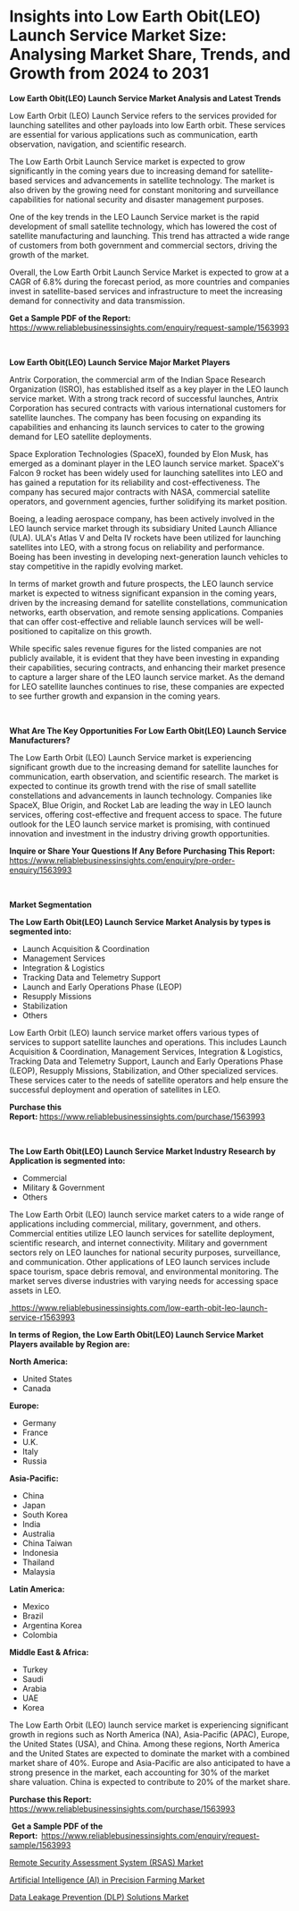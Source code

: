 <p><h1>Insights into Low Earth Obit(LEO) Launch Service Market Size: Analysing Market Share, Trends, and Growth from 2024 to 2031</h1></p><p><strong>Low Earth Obit(LEO) Launch Service Market Analysis and Latest Trends</strong></p>
<p><p>Low Earth Orbit (LEO) Launch Service refers to the services provided for launching satellites and other payloads into low Earth orbit. These services are essential for various applications such as communication, earth observation, navigation, and scientific research.</p><p>The Low Earth Orbit Launch Service market is expected to grow significantly in the coming years due to increasing demand for satellite-based services and advancements in satellite technology. The market is also driven by the growing need for constant monitoring and surveillance capabilities for national security and disaster management purposes.</p><p>One of the key trends in the LEO Launch Service market is the rapid development of small satellite technology, which has lowered the cost of satellite manufacturing and launching. This trend has attracted a wide range of customers from both government and commercial sectors, driving the growth of the market.</p><p>Overall, the Low Earth Orbit Launch Service Market is expected to grow at a CAGR of 6.8% during the forecast period, as more countries and companies invest in satellite-based services and infrastructure to meet the increasing demand for connectivity and data transmission.</p></p>
<p><strong>Get a Sample PDF of the Report:&nbsp;</strong> <a href="https://www.reliablebusinessinsights.com/enquiry/request-sample/1563993">https://www.reliablebusinessinsights.com/enquiry/request-sample/1563993</a></p>
<p>&nbsp;</p>
<p><strong>Low Earth Obit(LEO) Launch Service Major Market Players</strong></p>
<p><p>Antrix Corporation, the commercial arm of the Indian Space Research Organization (ISRO), has established itself as a key player in the LEO launch service market. With a strong track record of successful launches, Antrix Corporation has secured contracts with various international customers for satellite launches. The company has been focusing on expanding its capabilities and enhancing its launch services to cater to the growing demand for LEO satellite deployments. </p><p>Space Exploration Technologies (SpaceX), founded by Elon Musk, has emerged as a dominant player in the LEO launch service market. SpaceX's Falcon 9 rocket has been widely used for launching satellites into LEO and has gained a reputation for its reliability and cost-effectiveness. The company has secured major contracts with NASA, commercial satellite operators, and government agencies, further solidifying its market position.</p><p>Boeing, a leading aerospace company, has been actively involved in the LEO launch service market through its subsidiary United Launch Alliance (ULA). ULA's Atlas V and Delta IV rockets have been utilized for launching satellites into LEO, with a strong focus on reliability and performance. Boeing has been investing in developing next-generation launch vehicles to stay competitive in the rapidly evolving market.</p><p>In terms of market growth and future prospects, the LEO launch service market is expected to witness significant expansion in the coming years, driven by the increasing demand for satellite constellations, communication networks, earth observation, and remote sensing applications. Companies that can offer cost-effective and reliable launch services will be well-positioned to capitalize on this growth.</p><p>While specific sales revenue figures for the listed companies are not publicly available, it is evident that they have been investing in expanding their capabilities, securing contracts, and enhancing their market presence to capture a larger share of the LEO launch service market. As the demand for LEO satellite launches continues to rise, these companies are expected to see further growth and expansion in the coming years.</p></p>
<p>&nbsp;</p>
<p><strong>What Are The Key Opportunities For Low Earth Obit(LEO) Launch Service Manufacturers?</strong></p>
<p><p>The Low Earth Orbit (LEO) Launch Service market is experiencing significant growth due to the increasing demand for satellite launches for communication, earth observation, and scientific research. The market is expected to continue its growth trend with the rise of small satellite constellations and advancements in launch technology. Companies like SpaceX, Blue Origin, and Rocket Lab are leading the way in LEO launch services, offering cost-effective and frequent access to space. The future outlook for the LEO launch service market is promising, with continued innovation and investment in the industry driving growth opportunities.</p></p>
<p><strong>Inquire or Share Your Questions If Any Before Purchasing This Report:</strong> <a href="https://www.reliablebusinessinsights.com/enquiry/pre-order-enquiry/1563993">https://www.reliablebusinessinsights.com/enquiry/pre-order-enquiry/1563993</a></p>
<p>&nbsp;</p>
<p><strong>Market Segmentation</strong></p>
<p><strong>The Low Earth Obit(LEO) Launch Service Market Analysis by types is segmented into:</strong></p>
<p><ul><li>Launch Acquisition & Coordination</li><li>Management Services</li><li>Integration & Logistics</li><li>Tracking Data and Telemetry Support</li><li>Launch and Early Operations Phase (LEOP)</li><li>Resupply Missions</li><li>Stabilization</li><li>Others</li></ul></p>
<p><p>Low Earth Orbit (LEO) launch service market offers various types of services to support satellite launches and operations. This includes Launch Acquisition & Coordination, Management Services, Integration & Logistics, Tracking Data and Telemetry Support, Launch and Early Operations Phase (LEOP), Resupply Missions, Stabilization, and Other specialized services. These services cater to the needs of satellite operators and help ensure the successful deployment and operation of satellites in LEO.</p></p>
<p><strong>Purchase this Report:&nbsp;</strong><a href="https://www.reliablebusinessinsights.com/purchase/1563993">https://www.reliablebusinessinsights.com/purchase/1563993</a></p>
<p>&nbsp;</p>
<p><strong>The Low Earth Obit(LEO) Launch Service Market Industry Research by Application is segmented into:</strong></p>
<p><ul><li>Commercial</li><li>Military & Government</li><li>Others</li></ul></p>
<p><p>The Low Earth Orbit (LEO) launch service market caters to a wide range of applications including commercial, military, government, and others. Commercial entities utilize LEO launch services for satellite deployment, scientific research, and internet connectivity. Military and government sectors rely on LEO launches for national security purposes, surveillance, and communication. Other applications of LEO launch services include space tourism, space debris removal, and environmental monitoring. The market serves diverse industries with varying needs for accessing space assets in LEO.</p></p>
<p><a href="https://www.reliablebusinessinsights.com/low-earth-obit-leo-launch-service-r1563993">&nbsp;https://www.reliablebusinessinsights.com/low-earth-obit-leo-launch-service-r1563993</a></p>
<p><strong>In terms of Region, the Low Earth Obit(LEO) Launch Service Market Players available by Region are:</strong></p>
<p>
    <p> <strong> North America: </strong>
        <ul>
            <li>United States</li>
            <li>Canada</li>
        </ul>
        </p> 
    <p> <strong> Europe: </strong>
        <ul>
            <li>Germany</li>
            <li>France</li>
            <li>U.K.</li>
            <li>Italy</li>
            <li>Russia</li>
        </ul>
        </p> 
    <p> <strong> Asia-Pacific: </strong>
        <ul>
            <li>China</li>
            <li>Japan</li>
            <li>South Korea</li>
            <li>India</li>
            <li>Australia</li>
            <li>China Taiwan</li>
            <li>Indonesia</li>
            <li>Thailand</li>
            <li>Malaysia</li>
        </ul>
        </p> 
    <p> <strong> Latin America: </strong>
        <ul>
            <li>Mexico</li>
            <li>Brazil</li>
            <li>Argentina Korea</li>
            <li>Colombia</li>
        </ul>
        </p> 
    <p> <strong> Middle East & Africa: </strong>
        <ul>
            <li>Turkey</li>
            <li>Saudi</li>
            <li>Arabia</li>
            <li>UAE</li>
            <li>Korea</li>
        </ul>
    </p>
    </p>
<p><p>The Low Earth Orbit (LEO) launch service market is experiencing significant growth in regions such as North America (NA), Asia-Pacific (APAC), Europe, the United States (USA), and China. Among these regions, North America and the United States are expected to dominate the market with a combined market share of 40%. Europe and Asia-Pacific are also anticipated to have a strong presence in the market, each accounting for 30% of the market share valuation. China is expected to contribute to 20% of the market share.</p></p>
<p><strong>Purchase this Report: </strong><a href="https://www.reliablebusinessinsights.com/purchase/1563993">https://www.reliablebusinessinsights.com/purchase/1563993</a></p>
<p>&nbsp;<strong>Get a Sample PDF of the Report:&nbsp;&nbsp;</strong><a href="https://www.reliablebusinessinsights.com/enquiry/request-sample/1563993">https://www.reliablebusinessinsights.com/enquiry/request-sample/1563993</a></p>
<p><strong></strong></p>
<p><p><a href="https://github.com/SheilaBruen2023/Market-Research-Report-List-2/blob/main/remote-security-assessment-system-rsas-market.md">Remote Security Assessment System (RSAS) Market</a></p><p><a href="https://github.com/arionmp/Market-Research-Report-List-4/blob/main/artificial-intelligence-ai-in-precision-farming-market.md">Artificial Intelligence (AI) in Precision Farming Market</a></p><p><a href="https://github.com/marthawweekle/Market-Research-Report-List-2/blob/main/data-leakage-prevention-dlp-solutions-market.md">Data Leakage Prevention (DLP) Solutions Market</a></p></p>